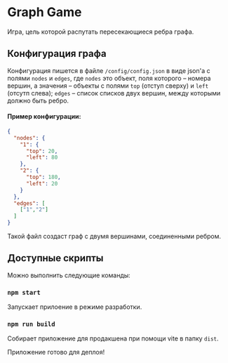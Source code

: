 # Graph Game
Игра, цель которой распутать пересекающиеся ребра графа.

## Конфигурация графа

Конфигурация пишется в файле `/config/config.json` в виде json'а с полями `nodes` и `edges`, где 
`nodes` это объект, поля которого – номера вершин, а значения – объекты с полями `top` (отступ сверху) и 
`left` (отсутп слева); `edges` – список списков двух вершин, между которыми должно быть ребро.

#### Пример конфигурации:
```json
{
  "nodes": {
    "1": {
      "top": 20,
      "left": 80
    },
    "2": {
      "top": 180,
      "left": 20
    }
  },
  "edges": [
    ["1","2"]
  ]
}
```

Такой файл создаст граф с двумя вершинами, соединенными ребром.

## Доступные скрипты

Можно выполнить следующие команды:

### `npm start`

Запускает прилоение в режиме разработки.<br />

### `npm run build`

Собирает приложение для продакшена при помощи vite в папку `dist`.<br />

Приложение готово для деплоя!
